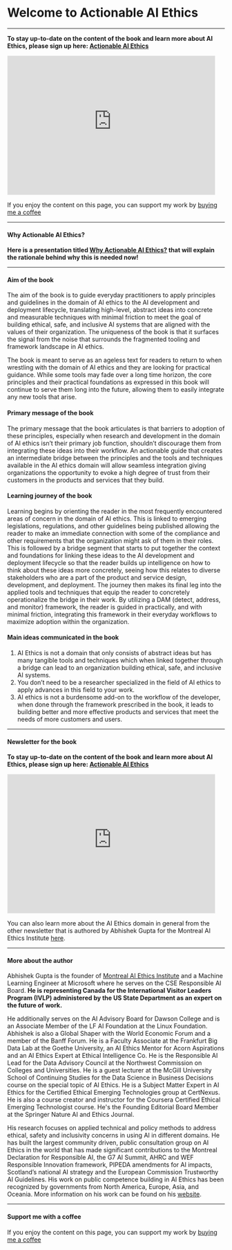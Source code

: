 Welcome to Actionable AI Ethics
===============================

***

**To stay up-to-date on the content of the book and learn more about AI Ethics, please sign up here: [Actionable AI Ethics](https://actionableaiethics.substack.com/)**

<iframe src="https://actionableaiethics.substack.com/embed" width="480" height="320" style="border:1px solid #EEE; background:white;" frameborder="0" scrolling="no"></iframe>

If you enjoy the content on this page, you can support my work by [buying me a coffee](https://buymeacoffee.com/abhishekgupta)

<script type="text/javascript" src="https://cdnjs.buymeacoffee.com/1.0.0/button.prod.min.js" data-name="bmc-button" data-slug="abhishekgupta" data-color="#FF5F5F" data-emoji=""  data-font="Cookie" data-text="Buy me a coffee" data-outline-color="#000000" data-font-color="#ffffff" data-coffee-color="#FFDD00" ></script>

***

#### Why Actionable AI Ethics?

**Here is a presentation titled [Why Actionable AI Ethics?](https://atg-abhishek.github.io/presentations/why-actionable-ai-ethics.html) that will explain the rationale behind why this is needed now!**

***

#### Aim of the book

The aim of the book is to guide everyday practitioners to apply principles and guidelines in the domain of AI ethics to the AI development and deployment lifecycle, translating high-level, abstract ideas into concrete and measurable techniques with minimal friction to meet the goal of building ethical, safe, and inclusive AI systems that are aligned with the values of their organization. The uniqueness of the book is that it surfaces the signal from the noise that surrounds the fragmented tooling and framework landscape in AI ethics. 

The book is meant to serve as an ageless text for readers to return to when wrestling with the domain of AI ethics and they are looking for practical guidance. While some tools may fade over a long time horizon, the core principles and their practical foundations as expressed in this book will continue to serve them long into the future, allowing them to easily integrate any new tools that arise. 

#### Primary message of the book

The primary message that the book articulates is that barriers to adoption of these principles, especially when research and development in the domain of AI ethics isn’t their primary job function, shouldn’t discourage them from integrating these ideas into their workflow. An actionable guide that creates an intermediate bridge between the principles and the tools and techniques available in the AI ethics domain will allow seamless integration giving organizations the opportunity to evoke a high degree of trust from their customers in the products and services that they build. 

#### Learning journey of the book

Learning begins by orienting the reader in the most frequently encountered areas of concern in the domain of AI ethics. This is linked to emerging legislations, regulations, and other guidelines being published allowing the reader to make an immediate connection with some of the compliance and other requirements that the organization might ask of them in their roles. This is followed by a bridge segment that starts to put together the context and foundations for linking these ideas to the AI development and deployment lifecycle so that the reader builds up intelligence on how to think about these ideas more concretely, seeing how this relates to diverse stakeholders who are a part of the product and service design, development, and deployment. The journey then makes its final leg into the applied tools and techniques that equip the reader to concretely operationalize the bridge in their work. By utilizing a DAM (detect, address, and monitor) framework, the reader is guided in practically, and with minimal friction, integrating this framework in their everyday workflows to maximize adoption within the organization. 

#### Main ideas communicated in the book

1. AI Ethics is not a domain that only consists of abstract ideas but has many tangible tools and techniques which when linked together through a bridge can lead to an organization building ethical, safe, and inclusive AI systems.
2. You don’t need to be a researcher specialized in the field of AI ethics to apply advances in this field to your work. 
3. AI ethics is not a burdensome add-on to the workflow of the developer, when done through the framework prescribed in the book, it leads to building better and more effective products and services that meet the needs of more customers and users. 

***

#### Newsletter for the book

**To stay up-to-date on the content of the book and learn more about AI Ethics, please sign up here: [Actionable AI Ethics](https://actionableaiethics.substack.com/)**

<iframe src="https://actionableaiethics.substack.com/embed" width="480" height="320" style="border:1px solid #EEE; background:white;" frameborder="0" scrolling="no"></iframe>

You can also learn more about the AI Ethics domain in general from the other newsletter that is authored by Abhishek Gupta for the Montreal AI Ethics Institute [here](https://aiethics.substack.com).

***

#### More about the author

Abhishek Gupta is the founder of [Montreal AI Ethics Institute](https://montrealethics.ai) and a Machine Learning Engineer at Microsoft where he serves on the CSE Responsible AI Board. **He is representing Canada for the International Visitor Leaders Program (IVLP) administered by the US State Department as an expert on the future of work.**

He additionally serves on the AI Advisory Board for Dawson College and is an Associate Member of the LF AI Foundation at the Linux Foundation. Abhishek is also a Global Shaper with the World Economic Forum and a member of the Banff Forum. He is a Faculty Associate at the Frankfurt Big Data Lab at the Goethe University, an AI Ethics Mentor for Acorn Aspirations and an AI Ethics Expert at Ethical Intelligence Co. He is the Responsible AI Lead for the Data Advisory Council at the Northwest Commission on Colleges and Universities. He is a guest lecturer at the McGill University School of Continuing Studies for the Data Science in Business Decisions course on the special topic of AI Ethics. He is a Subject Matter Expert in AI Ethics for the Certified Ethical Emerging Technologies group at CertNexus. He is also a course creator and instructor for the Coursera Certified Ethical Emerging Technologist course. He's the Founding Editorial Board Member at the Springer Nature AI and Ethics Journal. 

His research focuses on applied technical and policy methods to address ethical, safety and inclusivity concerns in using AI in different domains. He has built the largest community driven, public consultation group on AI Ethics in the world that has made significant contributions to the Montreal Declaration for Responsible AI, the G7 AI Summit, AHRC and WEF Responsible Innovation framework, PIPEDA amendments for AI impacts, Scotland’s national AI strategy and the European Commission Trustworthy AI Guidelines. His work on public competence building in AI Ethics has been recognized by governments from North America, Europe, Asia, and Oceania. More information on his work can be found on his [website](https://atg-abhishek.github.io). 


*** 

#### Support me with a coffee

If you enjoy the content on this page, you can support my work by [buying me a coffee](https://buymeacoffee.com/abhishekgupta)

<script type="text/javascript" src="https://cdnjs.buymeacoffee.com/1.0.0/button.prod.min.js" data-name="bmc-button" data-slug="abhishekgupta" data-color="#FF5F5F" data-emoji=""  data-font="Cookie" data-text="Buy me a coffee" data-outline-color="#000000" data-font-color="#ffffff" data-coffee-color="#FFDD00" ></script>
